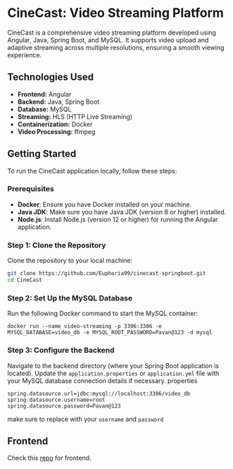 # CineCast: Video Streaming Platform

CineCast is a comprehensive video streaming platform developed using Angular, Java, Spring Boot, and MySQL. It supports video upload and adaptive streaming across multiple resolutions, ensuring a smooth viewing experience.

## Technologies Used

- **Frontend:** Angular
- **Backend:** Java, Spring Boot
- **Database:** MySQL
- **Streaming:** HLS (HTTP Live Streaming)
- **Containerization:** Docker
- **Video Processing:** ffmpeg

## Getting Started

To run the CineCast application locally, follow these steps:

### Prerequisites

- **Docker**: Ensure you have Docker installed on your machine.
- **Java JDK**: Make sure you have Java JDK (version 8 or higher) installed.
- **Node.js**: Install Node.js (version 12 or higher) for running the Angular application.

### Step 1: Clone the Repository

Clone the repository to your local machine:

```bash
git clone https://github.com/Euphoria99/cinecast-springboot.git
cd CineCast
```

### Step 2: Set Up the MySQL Database
Run the following Docker command to start the MySQL container:

```
docker run --name video-streaming -p 3306:3306 -e MYSQL_DATABASE=video_db -e MYSQL_ROOT_PASSWORD=Pavan@123 -d mysql
```

### Step 3: Configure the Backend

Navigate to the backend directory (where your Spring Boot application is located).
Update the `application.properties` or `application.yml` file with your MySQL database connection details if necessary.
properties

```
spring.datasource.url=jdbc:mysql://localhost:3306/video_db
spring.datasource.username=root
spring.datasource.password=Pavan@123
```
 make sure to replace with your `username` and `password` 


## Frontend 

Check this [repo](https://github.com/Euphoria99/video-streaming-angular) for frontend.